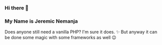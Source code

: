 ### Hi there  👋

<!--
**jokerrs/jokerrs** is a ✨ _special_ ✨ repository because its `README.md` (this file) appears on your GitHub profile.
-->
### My Name is Jeremic Nemanja

Does anyone still need a vanilla PHP? I'm sure it does. ✨
But anyway it can be done some magic with some frameworks as well 😉
